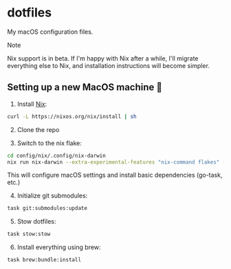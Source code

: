 # dotfiles

My macOS configuration files.

> [!NOTE]  
> Nix support is in beta. If I'm happy with Nix after a while, I'll migrate everything else to Nix, and installation instructions will become simpler.

## Setting up a new MacOS machine 🚀

1. Install [Nix](https://nix.dev/install-nix):

  ```sh
  curl -L https://nixos.org/nix/install | sh
  ```

2. Clone the repo

3. Switch to the nix flake:

  ```sh
  cd config/nix/.config/nix-darwin
  nix run nix-darwin --extra-experimental-features "nix-command flakes" -- switch --flake .#macbook
  ```

  This will configure macOS settings and install basic dependencies (go-task, etc.)

4. Initialize git submodules:

```sh
task git:submodules:update
```

5. Stow dotfiles:

```sh
task stow:stow
```

6. Install everything using brew:

```sh
task brew:bundle:install
```
